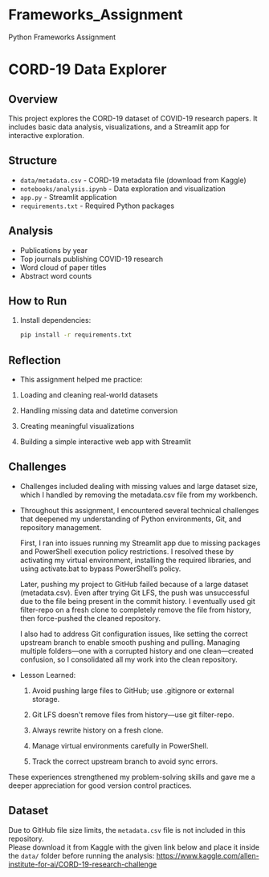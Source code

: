 # Frameworks_Assignment

Python Frameworks Assignment

# CORD-19 Data Explorer

## Overview

This project explores the CORD-19 dataset of COVID-19 research papers. It includes basic data analysis, visualizations, and a Streamlit app for interactive exploration.

## Structure

- `data/metadata.csv` - CORD-19 metadata file (download from Kaggle)
- `notebooks/analysis.ipynb` - Data exploration and visualization
- `app.py` - Streamlit application
- `requirements.txt` - Required Python packages

## Analysis

- Publications by year
- Top journals publishing COVID-19 research
- Word cloud of paper titles
- Abstract word counts

## How to Run

1. Install dependencies:
   ```bash
   pip install -r requirements.txt
   ```

## Reflection

- This assignment helped me practice:

1. Loading and cleaning real-world datasets

2. Handling missing data and datetime conversion

3. Creating meaningful visualizations

4. Building a simple interactive web app with Streamlit

## Challenges

- Challenges included dealing with missing values and large dataset size, which I handled by removing the metadata.csv file from my workbench.

- Throughout this assignment, I encountered several technical challenges that deepened my understanding of Python environments, Git, and repository management.

   First, I ran into issues running my Streamlit app due to missing packages and PowerShell execution policy restrictions. I resolved these by activating my virtual environment, installing the required libraries, and using activate.bat to bypass PowerShell’s policy.

   Later, pushing my project to GitHub failed because of a large dataset (metadata.csv). Even after trying Git LFS, the push was unsuccessful due to the file being present in the commit history. I eventually used git filter-repo on a fresh clone to completely remove the file from history, then force-pushed the cleaned repository.

   I also had to address Git configuration issues, like setting the correct upstream branch to enable smooth pushing and pulling. Managing multiple folders—one with a corrupted history and one clean—created confusion, so I consolidated all my work into the clean repository.

- Lesson Learned:

   1. Avoid pushing large files to GitHub; use .gitignore or external storage.

   2. Git LFS doesn't remove files from history—use git filter-repo.

   3. Always rewrite history on a fresh clone.

   4. Manage virtual environments carefully in PowerShell.

   5. Track the correct upstream branch to avoid sync errors.

These experiences strengthened my problem-solving skills and gave me a deeper appreciation for good version control practices.


## Dataset

Due to GitHub file size limits, the `metadata.csv` file is not included in this repository.  
Please download it from Kaggle with the given link below and place it inside the `data/` folder before running the analysis:
https://www.kaggle.com/allen-institute-for-ai/CORD-19-research-challenge
